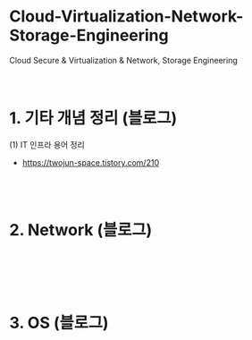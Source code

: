 # Cloud-Virtualization-Network-Storage-Engineering
Cloud Secure &amp; Virtualization &amp; Network, Storage Engineering </br></br></br>




# 1. 기타 개념 정리 (블로그) 
(1) IT 인프라 용어 정리 
- https://twojun-space.tistory.com/210 </br></br></br></br>



# 2. Network (블로그) 
</br></br></br></br>




# 3. OS (블로그) 
</br></br></br></br>
